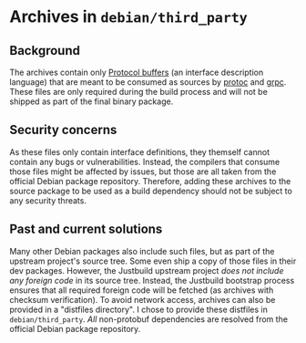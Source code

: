 # Archives in `debian/third_party`

## Background

The archives contain only [Protocol buffers](https://protobuf.dev/) (an
interface description language) that are meant to be consumed as sources by
[protoc](https://packages.debian.org/de/sid/protobuf-compiler) and
[grpc](https://packages.debian.org/de/bookworm/protobuf-compiler-grpc). These
files are only required during the build process and will not be shipped as part
of the final binary package.

## Security concerns

As these files only contain interface definitions, they themself cannot contain
any bugs or vulnerabilities. Instead, the compilers that consume those files
might be affected by issues, but those are all taken from the official Debian
package repository. Therefore, adding these archives to the source package to be
used as a build dependency should not be subject to any security threats.

## Past and current solutions

Many other Debian packages also include such files, but as part of the upstream
project's source tree. Some even ship a copy of those files in their dev
packages. However, the Justbuild upstream project *does not include any foreign
code* in its source tree. Instead, the Justbuild bootstrap process ensures that
all required foreign code will be fetched (as archives with checksum
verification). To avoid network access, archives can also be provided in a
"distfiles directory". I chose to provide these distfiles in
`debian/third_party`. *All* non-protobuf dependencies are resolved from the
official Debian package repository.
